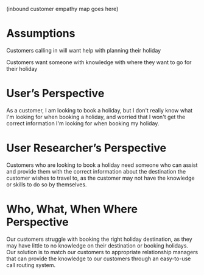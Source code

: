 (inbound customer empathy map goes here)

# Assumptions 

Customers calling in will want help with planning their holiday  

Customers want someone with knowledge with where they want to go for their holiday 

# User’s Perspective 

As a customer, I am looking to book a holiday, but I don't really know what I'm looking for when booking a holiday, and worried that I won't get the correct information I'm looking for when booking my holiday. 

# User Researcher’s Perspective 

Customers who are looking to book a holiday need someone who can assist and provide them with the correct information about the destination the customer wishes to travel to, as the customer may not have the knowledge or skills to do so by themselves.  

# Who, What, When Where Perspective 

Our customers struggle with booking the right holiday destination, as they may have little to no knowledge on their destination or booking holidays. Our solution is to match our customers to appropriate relationship managers that can provide the knowledge to our customers through an easy-to-use call routing system. 
